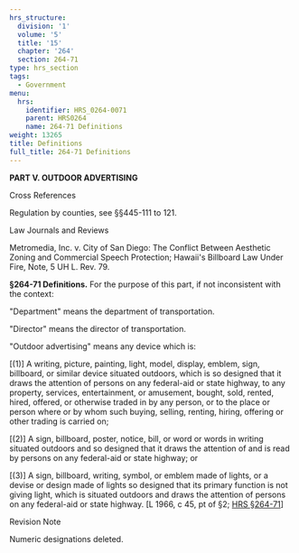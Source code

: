 ```yaml
---
hrs_structure:
  division: '1'
  volume: '5'
  title: '15'
  chapter: '264'
  section: 264-71
type: hrs_section
tags:
  - Government
menu:
  hrs:
    identifier: HRS_0264-0071
    parent: HRS0264
    name: 264-71 Definitions
weight: 13265
title: Definitions
full_title: 264-71 Definitions
---
```

**PART V. OUTDOOR ADVERTISING**

Cross References

Regulation by counties, see §§445-111 to 121.

Law Journals and Reviews

Metromedia, Inc. v. City of San Diego: The Conflict Between Aesthetic Zoning and Commercial Speech Protection; Hawaii's Billboard Law Under Fire, Note, 5 UH L. Rev. 79.

**§264-71 Definitions.** For the purpose of this part, if not inconsistent with the context:

"Department" means the department of transportation.

"Director" means the director of transportation.

"Outdoor advertising" means any device which is:

[(1)] A writing, picture, painting, light, model, display, emblem, sign, billboard, or similar device situated outdoors, which is so designed that it draws the attention of persons on any federal-aid or state highway, to any property, services, entertainment, or amusement, bought, sold, rented, hired, offered, or otherwise traded in by any person, or to the place or person where or by whom such buying, selling, renting, hiring, offering or other trading is carried on;

[(2)] A sign, billboard, poster, notice, bill, or word or words in writing situated outdoors and so designed that it draws the attention of and is read by persons on any federal-aid or state highway; or

[(3)] A sign, billboard, writing, symbol, or emblem made of lights, or a devise or design made of lights so designed that its primary function is not giving light, which is situated outdoors and draws the attention of persons on any federal-aid or state highway. [L 1966, c 45, pt of §2; [HRS §264-71](/title-15/chapter-264/section-264-71/)]

Revision Note

Numeric designations deleted.